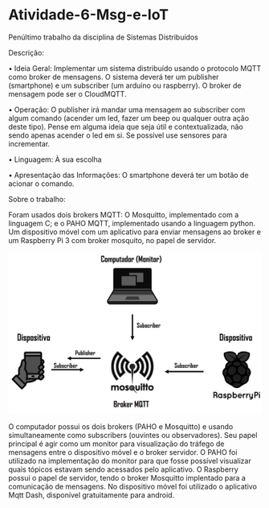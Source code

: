 # Atividade-6-Msg-e-IoT
Penúltimo trabalho da disciplina de Sistemas Distribuídos

Descrição:

• Ideia Geral: Implementar um sistema distribuído usando o protocolo MQTT como broker de mensagens. O sistema deverá ter um publisher (smartphone) e um subscriber (um arduíno ou raspberry). O broker de mensagem pode ser o CloudMQTT.

• Operação: O publisher irá mandar uma mensagem ao subscriber com algum comando (acender um led, fazer um beep ou qualquer outra ação deste tipo). Pense em alguma ideia que seja útil e contextualizada, não sendo apenas acender o led em si. Se possível use sensores para incrementar.

• Linguagem: À sua escolha

• Apresentação das Informações: O smartphone deverá ter um botão de acionar o comando.

Sobre o trabalho:

Foram usados dois brokers MQTT: O Mosquitto, implementado com a linguagem C; e o PAHO MQTT, implementado usando a linguagem python. Um dispositivo móvel com um aplicativo para enviar mensagens ao broker e um Raspberry Pi 3 com broker mosquito, no papel de servidor.

![alt text](https://github.com/Rouem/Atividade-6-Msg-e-IoT/blob/master/diagSD.jpg)
 
O computador possui os dois brokers (PAHO e Mosquitto) e usando simultaneamente como subscribers (ouvintes ou observadores). Seu papel principal é agir como um monitor para visualização do tráfego de mensagens entre o dispositivo móvel e o broker servidor. O PAHO foi utilizado na implementação do monitor para que fosse possível visualizar quais tópicos estavam sendo acessados pelo aplicativo.
O Raspberry possui o papel de servidor, tendo o broker Mosquitto implentado para a comunicação de mensagens.
No dispositivo móvel foi utilizado o aplicativo Mqtt Dash, disponível gratuitamente para android.


